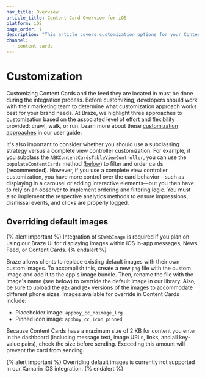 ```yaml
---
nav_title: Overview
article_title: Content Card Overview for iOS
platform: iOS
page_order: 1
description: "This article covers customization options for your Content Cards in your iOS application."
channel:
  - content cards
---
```


# Customization

Customizing Content Cards and the feed they are located in must be done during the integration process. Before customizing, developers should work with their marketing team to determine what customization approach works best for your brand needs. At Braze, we highlight three approaches to customization based on the associated level of effort and flexibility provided: crawl, walk, or run. Learn more about these [customization approaches][1] in our user guide.

It's also important to consider whether you should use a subclassing strategy versus a complete view controller customization. For example, if you subclass the `ABKContentCardsTableViewController`, you can use the `populateContentCards` method ([below](#overriding-populated-content-cards)) to filter and order cards (recommended). However, if you use a complete view controller customization, you have more control over the card behavior—such as displaying in a carousel or adding interactive elements—but you then have to rely on an observer to implement ordering and filtering logic. You must also implement the respective analytics methods to ensure impressions, dismissal events, and clicks are properly logged.

## Overriding default images

{% alert important %}
Integration of `SDWebImage` is required if you plan on using our Braze UI for displaying images within iOS in-app messages, News Feed, or Content Cards.
{% endalert %}

Braze allows clients to replace existing default images with their own custom images. To accomplish this, create a new `png` file with the custom image and add it to the app's image bundle. Then, rename the file with the image's name (see below) to override the default image in our library. Also, be sure to upload the `@2x` and `@3x` versions of the images to accommodate different phone sizes. Images available for override in Content Cards include:

- Placeholder image: `appboy_cc_noimage_lrg`
- Pinned icon image: `appboy_cc_icon_pinned`

Because Content Cards have a maximum size of 2 KB for content you enter in the dashboard (including message text, image URLs, links, and all key-value pairs), check the size before sending. Exceeding this amount will prevent the card from sending.

{% alert important %}
Overriding default images is currently not supported in our Xamarin iOS integration.
{% endalert %}

[1]: {{site.baseurl}}/user_guide/message_building_by_channel/content_cards/customize/#customization-approaches
